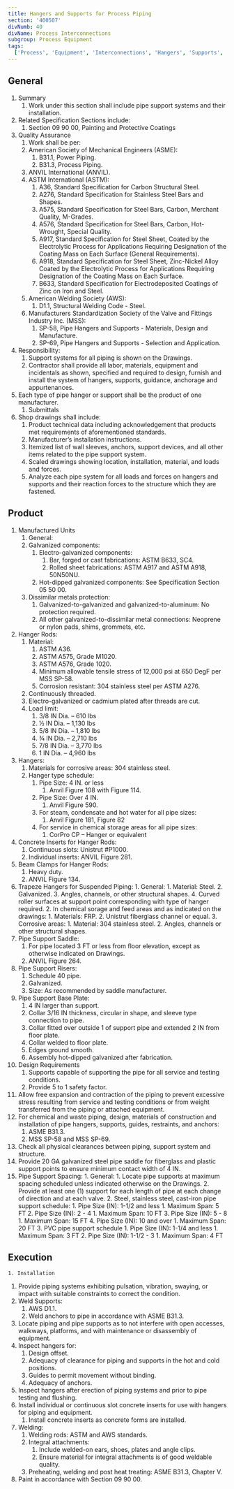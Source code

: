 ```yaml
---
title: Hangers and Supports for Process Piping
section: '400507'
divNumb: 40
divName: Process Interconnections
subgroup: Process Equipment
tags:
  ['Process', 'Equipment', 'Interconnections', 'Hangers', 'Supports', 'Piping']
---
```


## General

1. Summary
   1. Work under this section shall include pipe support systems and their installation.
2. Related Specification Sections include:
   1. Section 09 90 00, Painting and Protective Coatings
3. Quality Assurance
   1. Work shall be per:
   1. American Society of Mechanical Engineers (ASME):
      1. B31.1, Power Piping.
      2. B31.3, Process Piping.
   1. ANVIL International (ANVIL).
   1. ASTM International (ASTM):
      1. A36, Standard Specification for Carbon Structural Steel.
      2. A276, Standard Specification for Stainless Steel Bars and Shapes.
      3. A575, Standard Specification for Steel Bars, Carbon, Merchant Quality, M-Grades.
      4. A576, Standard Specification for Steel Bars, Carbon, Hot-Wrought, Special Quality.
      5. A917, Standard Specification for Steel Sheet, Coated by the Electrolytic Process for Applications Requiring Designation of the Coating Mass on Each Surface (General Requirements).
      6. A918, Standard Specification for Steel Sheet, Zinc-Nickel Alloy Coated by the Electrolytic Process for Applications Requiring Designation of the Coating Mass on Each Surface.
      7. B633, Standard Specification for Electrodeposited Coatings of Zinc on Iron and Steel.
   1. American Welding Society (AWS):
      1. D1.1, Structural Welding Code - Steel.
   1. Manufacturers Standardization Society of the Valve and Fittings Industry Inc. (MSS):
      1. SP-58, Pipe Hangers and Supports - Materials, Design and Manufacture.
      2. SP-69, Pipe Hangers and Supports - Selection and Application.
4. Responsibility:
   1. Support systems for all piping is shown on the Drawings.
   2. Contractor shall provide all labor, materials, equipment and incidentals as shown, specified and required to design, furnish and install the system of hangers, supports, guidance, anchorage and appurtenances.
5. Each type of pipe hanger or support shall be the product of one manufacturer.
   1. Submittals
6. Shop drawings shall include:
   1. Product technical data including acknowledgement that products met requirements of aforementioned standards.
   2. Manufacturer’s installation instructions.
   3. Itemized list of wall sleeves, anchors, support devices, and all other items related to the pipe support system.
   4. Scaled drawings showing location, installation, material, and loads and forces.
   5. Analyze each pipe system for all loads and forces on hangers and supports and their reaction forces to the structure which they are fastened.

## Product

1. Manufactured Units
   1. General:
   1. Galvanized components:
      1. Electro-galvanized components:
         1. Bar, forged or cast fabrications: ASTM B633, SC4.
         2. Rolled sheet fabrications: ASTM A917 and ASTM A918, 50N50NU.
      2. Hot-dipped galvanized components: See Specification Section 05 50 00.
   1. Dissimilar metals protection:
      1. Galvanized-to-galvanized and galvanized-to-aluminum: No protection required.
      2. All other galvanized-to-dissimilar metal connections: Neoprene or nylon pads, shims, grommets, etc.
2. Hanger Rods:
   1. Material:
      1. ASTM A36.
      2. ASTM A575, Grade M1020.
      3. ASTM A576, Grade 1020.
      4. Minimum allowable tensile stress of 12,000 psi at 650 DegF per MSS SP-58.
      5. Corrosion resistant: 304 stainless steel per ASTM A276.
   2. Continuously threaded.
   3. Electro-galvanized or cadmium plated after threads are cut.
   4. Load limit:
      1. 3/8 IN Dia. – 610 lbs
      2. ½ IN Dia. – 1,130 lbs
      3. 5/8 IN Dia. – 1,810 lbs
      4. ¾ IN Dia. – 2,710 lbs
      5. 7/8 IN Dia. – 3,770 lbs
      6. 1 IN Dia. – 4,960 lbs
3. Hangers:
   1. Materials for corrosive areas: 304 stainless steel.
   2. Hanger type schedule:
      1. Pipe Size: 4 IN. or less
         1. Anvil Figure 108 with Figure 114.
      2. Pipe Size: Over 4 IN.
         1. Anvil Figure 590.
      3. For steam, condensate and hot water for all pipe sizes:
         1. Anvil Figure 181, Figure 82
      4. For service in chemical storage areas for all pipe sizes:
         1. CorPro CP – Hanger or equivalent
4. Concrete Inserts for Hanger Rods:
   1. Continuous slots: Unistrut #P1000.
   2. Individual inserts: ANVIL Figure 281.
5. Beam Clamps for Hanger Rods:
   1. Heavy duty.
   2. ANVIL Figure 134.
6. Trapeze Hangers for Suspended Piping: 1. General: 1. Material: Steel. 2. Galvanized. 3. Angles, channels, or other structural shapes. 4. Curved roller surfaces at support point corresponding with type of hanger required. 2. In chemical sorage and feed areas and as indicated on the drawings: 1. Materials: FRP. 2. Unistrut fiberglass channel or equal. 3. Corrosive areas: 1. Material: 304 stainless steel. 2. Angles, channels or other structural shapes.
7. Pipe Support Saddle:
   1. For pipe located 3 FT or less from floor elevation, except as otherwise indicated on Drawings.
   2. ANVIL Figure 264.
8. Pipe Support Risers:
   1. Schedule 40 pipe.
   2. Galvanized.
   3. Size: As recommended by saddle manufacturer.
9. Pipe Support Base Plate:
   1. 4 IN larger than support.
   2. Collar 3/16 IN thickness, circular in shape, and sleeve type connection to pipe.
   3. Collar fitted over outside 1 of support pipe and extended 2 IN from floor plate.
   4. Collar welded to floor plate.
   5. Edges ground smooth.
   6. Assembly hot-dipped galvanized after fabrication.
10. Design Requirements
    1. Supports capable of supporting the pipe for all service and testing conditions.
    1. Provide 5 to 1 safety factor.
11. Allow free expansion and contraction of the piping to prevent excessive stress resulting from service and testing conditions or from weight transferred from the piping or attached equipment.
12. For chemical and waste piping, design, materials of construction and installation of pipe hangers, supports, guides, restraints, and anchors:
    1. ASME B31.3.
    2. MSS SP-58 and MSS SP-69.
13. Check all physical clearances between piping, support system and structure.
14. Provide 20 GA galvanized steel pipe saddle for fiberglass and plastic support points to ensure minimum contact width of 4 IN.
15. Pipe Support Spacing: 1. General: 1. Locate pipe supports at maximum spacing scheduled unless indicated otherwise on the Drawings. 2. Provide at least one (1) support for each length of pipe at each change of direction and at each valve. 2. Steel, stainless steel, cast-iron pipe support schedule: 1. Pipe Size (IN): 1-1/2 and less 1. Maximum Span: 5 FT 2. Pipe Size (IN): 2 - 4 1. Maximum Span: 10 FT 3. Pipe Size (IN): 5 - 8 1. Maximum Span: 15 FT 4. Pipe Size (IN): 10 and over 1. Maximum Span: 20 FT 3. PVC pipe support schedule 1. Pipe Size (IN): 1-1/4 and less 1. Maximum Span: 3 FT 2. Pipe Size (IN): 1-1/2 - 3 1. Maximum Span: 4 FT

## Execution

    1. Installation

1. Provide piping systems exhibiting pulsation, vibration, swaying, or impact with suitable constraints to correct the condition.
2. Weld Supports:
   1. AWS D1.1.
   2. Weld anchors to pipe in accordance with ASME B31.3.
3. Locate piping and pipe supports as to not interfere with open accesses, walkways, platforms, and with maintenance or disassembly of equipment.
4. Inspect hangers for:
   1. Design offset.
   2. Adequacy of clearance for piping and supports in the hot and cold positions.
   3. Guides to permit movement without binding.
   4. Adequacy of anchors.
5. Inspect hangers after erection of piping systems and prior to pipe testing and flushing.
6. Install individual or continuous slot concrete inserts for use with hangers for piping and equipment.
   1. Install concrete inserts as concrete forms are installed.
7. Welding:
   1. Welding rods: ASTM and AWS standards.
   2. Integral attachments:
      1. Include welded-on ears, shoes, plates and angle clips.
      2. Ensure material for integral attachments is of good weldable quality.
   3. Preheating, welding and post heat treating: ASME B31.3, Chapter V.
8. Paint in accordance with Section 09 90 00.
